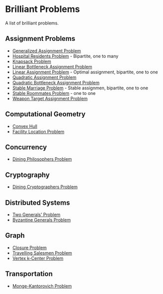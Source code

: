 Brilliant Problems
==================

A list of brilliant problems.

Assignment Problems
-------------------
* [Generalized Assignment Problem](https://en.wikipedia.org/wiki/Generalized_assignment_problem)
* [Hospital Residents Problem](https://en.wikipedia.org/wiki/National_Resident_Matching_Program#Matching_algorithm) - Bipartite, one to many
* [Knapsack Problem](https://en.wikipedia.org/wiki/Knapsack_problem)
* [Linear Bottleneck Assignment Problem](https://en.wikipedia.org/wiki/Linear_bottleneck_assignment_problem)
* [Linear Assignment Problem](https://en.wikipedia.org/wiki/Assignment_problem) - Optimal assignment, bipartite, one to one
* [Quadratic Assignment Problem](https://en.wikipedia.org/wiki/Quadratic_assignment_problem)
* [Quadratic Bottleneck Assignment Problem](https://en.wikipedia.org/wiki/Quadratic_bottleneck_assignment_problem)
* [Stable Marriage Problem](https://en.wikipedia.org/wiki/Stable_marriage_problem) - Stable assignmen, bipartite, one to one
* [Stable Roommates Problem](https://en.wikipedia.org/wiki/Stable_roommates_problem) - one to one
* [Weapon Target Assignment Problem](https://en.wikipedia.org/wiki/Weapon_target_assignment_problem)

Computational Geometry
---------------------
* [Convex Hull](https://en.wikipedia.org/wiki/Convex_hull)
* [Facility Location Problem](https://en.wikipedia.org/wiki/Facility_location_problem)

Concurrency
-----------
* [Dining Philosophers Problem](https://en.wikipedia.org/wiki/Dining_philosophers_problem)

Cryptography
------------
* [Dining Cryptographers Problem](https://en.wikipedia.org/wiki/Dining_cryptographers_problem)

Distributed Systems
-------------------
* [Two Generals' Problem](https://en.wikipedia.org/wiki/Two_Generals%27_Problem)
* [Byzantine Generals Problem](https://en.wikipedia.org/wiki/Byzantine_fault)

Graph
-----
* [Closure Problem](https://en.wikipedia.org/wiki/Closure_problem)
* [Travelling Salesmen Problem](https://en.wikipedia.org/wiki/Travelling_salesman_problem)
* [Vertex k-Center Problem](https://en.wikipedia.org/wiki/Vertex_k-center_problem)

Transportation
--------------
* [Monge-Kantorovich Problem](https://en.wikipedia.org/wiki/Transportation_theory_(mathematics))
